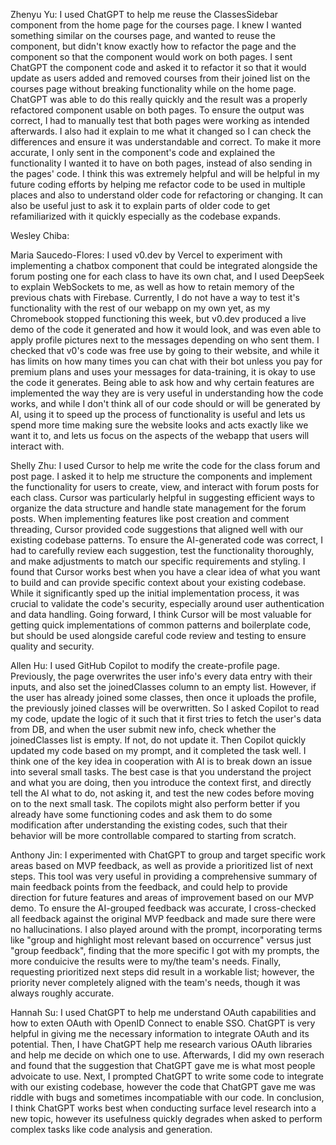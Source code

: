 Zhenyu Yu: I used ChatGPT to help me reuse the ClassesSidebar component from the home page for the courses page. I knew I wanted something similar on the courses page, and wanted to reuse the component, but didn't know exactly how to refactor the page and the component so that the component would work on both pages. I sent ChatGPT the component code and asked it to refactor it so that it would update as users added and removed courses from their joined list on the courses page without breaking functionality while on the home page. ChatGPT was able to do this really quickly and the result was a properly refactored component usable on both pages. To ensure the output was correct, I had to manually test that both pages were working as intended afterwards. I also had it explain to me what it changed so I can check the differences and ensure it was understandable and correct. To make it more accurate, I only sent in the component's code and explained the functionality I wanted it to have on both pages, instead of also sending in the pages' code. I think this was extremely helpful and will be helpful in my future coding efforts by helping me refactor code to be used in multiple places and also to understand older code for refactoring or changing. It can also be useful just to ask it to explain parts of older code to get refamiliarized with it quickly especially as the codebase expands.

Wesley Chiba:  

Maria Saucedo-Flores: I used v0.dev by Vercel to experiment with implementing a chatbox component that could be integrated alongside the forum posting one for each class to have its own chat, and I used DeepSeek to explain WebSockets to me, as well as how to retain memory of the previous chats with Firebase. Currently, I do not have a way to test it's functionality with the rest of our webapp on my own yet, as my Chromebook stopped functioning this week, but v0.dev produced a live demo of the code it generated and how it would look, and was even able to apply profile pictures next to the messages depending on who sent them. I checked that v0's code was free use by going to their website, and while it has limits on how many times you can chat with their bot unless you pay for premium plans and uses your messages for data-training, it is okay to use the code it generates. Being able to ask how and why certain features are implemented the way they are is very useful in understanding how the code works, and while I don't think all of our code should or will be generated by AI, using it to speed up the process of functionality is useful and lets us spend more time making sure the website looks and acts exactly like we want it to, and lets us focus on the aspects of the webapp that users will interact with. 

Shelly Zhu: I used Cursor to help me write the code for the class forum and post page. I asked it to help me structure the components and implement the functionality for users to create, view, and interact with forum posts for each class. Cursor was particularly helpful in suggesting efficient ways to organize the data structure and handle state management for the forum posts. When implementing features like post creation and comment threading, Cursor provided code suggestions that aligned well with our existing codebase patterns. To ensure the AI-generated code was correct, I had to carefully review each suggestion, test the functionality thoroughly, and make adjustments to match our specific requirements and styling. I found that Cursor works best when you have a clear idea of what you want to build and can provide specific context about your existing codebase. While it significantly sped up the initial implementation process, it was crucial to validate the code's security, especially around user authentication and data handling. Going forward, I think Cursor will be most valuable for getting quick implementations of common patterns and boilerplate code, but should be used alongside careful code review and testing to ensure quality and security.

Allen Hu: I used GitHub Copilot to modify the create-profile page. Previously, the page overwrites the user info's every data entry with their inputs, and also set the joinedClasses column to an empty list. However, if the user has already joined some classes, then once it uploads the profile, the previously joined classes will be overwritten. So I asked Copilot to read my code, update the logic of it such that it first tries to fetch the user's data from DB, and when the user submit new info, check whether the joinedClasses list is empty. If not, do not update it. Then Copilot quickly updated my code based on my prompt, and it completed the task well. I think one of the key idea in cooperation with AI is to break down an issue into several small tasks. The best case is that you understand the project and what you are doing, then you introduce the context first, and directly tell the AI what to do, not asking it, and test the new codes before moving on to the next small task. The copilots might also perform better if you already have some functioning codes and ask them to do some modification after understanding the existing codes, such that their behavior will be more controllable compared to starting from scratch. 

Anthony Jin: I experimented with ChatGPT to group and target specific work areas based on MVP feedback, as well as provide a prioritized list of next steps. This tool was very useful in providing a comprehensive summary of main feedback points from the feedback, and could help to provide direction for future features and areas of improvement based on our MVP demo. To ensure the AI-grouped feedback was accurate, I cross-checked all feedback against the original MVP feedback and made sure there were no hallucinations. I also played around with the prompt, incorporating terms like "group and highlight most relevant based on occurrence" versus just "group feedback", finding that the more specific I got with my prompts, the more conduicive the results were to my/the team's needs. Finally, requesting prioritized next steps did result in a workable list; however, the priority never completely aligned with the team's needs, though it was always roughly accurate. 

Hannah Su:  I used ChatGPT to help me understand OAuth capabilities and how to exten OAuth with OpenID Connect to enable SSO. ChatGPT is very helpful in giving me the necessary information to integrate OAuth and its potential. Then, I have ChatGPT help me research various OAuth libraries and help me decide on which one to use. Afterwards, I did my own reserach and found that the suggestion that ChatGPT gave me is what most people advoicate to use. Next, I prompted ChatGPT to write some code to integrate with our existing codebase, however the code that ChatGPT gave me was riddle with bugs and sometimes incompatiable with our code. In conclusion, I think ChatGPT works best when conducting surface level research into a new topic, however its usefulness quickly degrades when asked to perform complex tasks like code analysis and generation.
